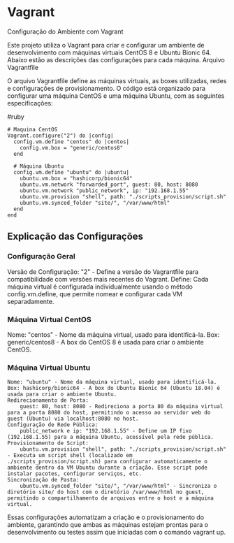 <h1> Vagrant </h1>

Configuração do Ambiente com Vagrant

Este projeto utiliza o Vagrant para criar e configurar um ambiente de desenvolvimento com máquinas virtuais CentOS 8 e Ubuntu Bionic 64. Abaixo estão as descrições das configurações para cada máquina.
Arquivo Vagrantfile

O arquivo Vagrantfile define as máquinas virtuais, as boxes utilizadas, redes e configurações de provisionamento. O código está organizado para configurar uma máquina CentOS e uma máquina Ubuntu, com as seguintes especificações:


#ruby

    # Maquina CentOS
    Vagrant.configure("2") do |config|
      config.vm.define "centos" do |centos|
        config.vm.box = "generic/centos8"
      end
    
      # Máquina Ubuntu
      config.vm.define "ubuntu" do |ubuntu|
        ubuntu.vm.box = "hashicorp/bionic64"
        ubuntu.vm.network "forwarded_port", guest: 80, host: 8080
        ubuntu.vm.network "public_network", ip: "192.168.1.55"
        ubuntu.vm.provision "shell", path: "./scripts_provision/script.sh"
        ubuntu.vm.synced_folder "site/", "/var/www/html"
      end
    end

<h2>Explicação das Configurações</h2>
<h3>Configuração Geral</h3>

   Versão de Configuração: "2" - Define a versão do Vagrantfile para compatibilidade com versões mais recentes do Vagrant.
   Define: Cada máquina virtual é configurada individualmente usando o método config.vm.define, que permite nomear e configurar cada VM separadamente.

<h3>Máquina Virtual CentOS</h3>

   Nome: "centos" - Nome da máquina virtual, usado para identificá-la.
   Box: generic/centos8 - A box do CentOS 8 é usada para criar o ambiente CentOS.

<h3>Máquina Virtual Ubuntu </h3>

    Nome: "ubuntu" - Nome da máquina virtual, usado para identificá-la.
    Box: hashicorp/bionic64 - A box do Ubuntu Bionic 64 (Ubuntu 18.04) é usada para criar o ambiente Ubuntu.
    Redirecionamento de Porta:
        guest: 80, host: 8080 - Redireciona a porta 80 da máquina virtual para a porta 8080 do host, permitindo o acesso ao servidor web do guest (Ubuntu) via localhost:8080 no host.
    Configuração de Rede Pública:
        public_network e ip: "192.168.1.55" - Define um IP fixo (192.168.1.55) para a máquina Ubuntu, acessível pela rede pública.
    Provisionamento de Script:
        ubuntu.vm.provision "shell", path: "./scripts_provision/script.sh" - Executa um script shell (localizado em ./scripts_provision/script.sh) para configurar automaticamente o ambiente dentro da VM Ubuntu durante a criação. Esse script pode instalar pacotes, configurar serviços, etc.
    Sincronização de Pasta:
        ubuntu.vm.synced_folder "site/", "/var/www/html" - Sincroniza o diretório site/ do host com o diretório /var/www/html no guest, permitindo o compartilhamento de arquivos entre o host e a máquina virtual.

Essas configurações automatizam a criação e o provisionamento do ambiente, garantindo que ambas as máquinas estejam prontas para o desenvolvimento ou testes assim que iniciadas com o comando vagrant up.
